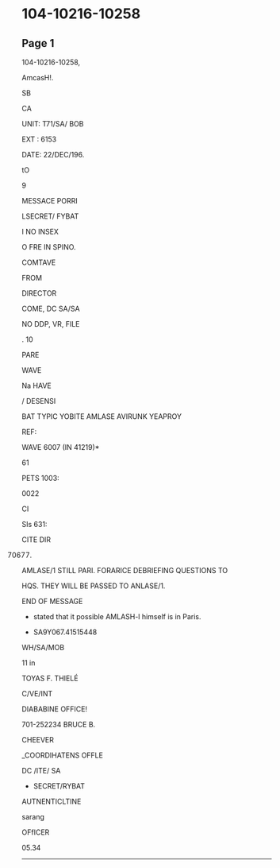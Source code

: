 # 104-10216-10258

## Page 1

104-10216-10258,

AmcasH!.

SB

CA

UNIT: T71/SA/ BOB

EXT : 6153

DATE: 22/DEC/196.

tO

9

MESSACE PORRI

LSECRET/ FYBAT

I NO INSEX

O FRE IN SPINO.

COMTAVE

FROM

DIRECTOR

COME, DC SA/SA

NO DDP, VR, FILE

. 10

PARE

WAVE

Na HAVE

/ DESENSI

BAT TYPIC YOBITE AMLASE AVIRUNK YEAPROY

REF:

WAVE 6007 (IN 41219)*

61

PETS 1003:

0022

CI

SIs 631:

CITE DIR

70677.

AMLASE/1 STILL PARI. FORARICE DEBRIEFING QUESTIONS TO

HQS. THEY WILL BE PASSED TO ANLASE/1.

END OF MESSAGE

* stated that it possible AMLASH-l himself is in Paris.

+ SA9Y067.41515448

WH/SA/MOB

11 in

TOYAS F. THIELÉ

C/VE/INT

DIABABINE OFFICE!

701-252234 BRUCE B.

CHEEVER

_COORDIHATENS OFFLE

DC /ITE/ SA

- SECRET/RYBAT

AUTNENTICLTINE

sarang

OFfICER

05.34

---

